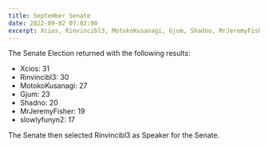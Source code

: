 ```yaml
---
title: September Senate
date: 2022-09-02 07:02:00
excerpt: Xcios, Rinvincibl3, MotokoKusanagi, Gjum, Shadno, MrJeremyFisher, and slowlyfunyn2 elected to the Senate. Rinvincibl3 selected as Speaker of the Senate.
---
```


The Senate Election returned with the following results:

- Xcios: 31
- Rinvincibl3: 30
- MotokoKusanagi: 27
- Gjum: 23
- Shadno: 20
- MrJeremyFisher: 19
- slowlyfunyn2: 17

The Senate then selected Rinvincibl3 as Speaker for the Senate.